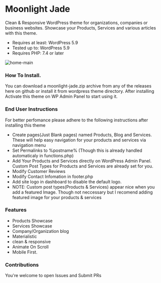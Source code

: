 

# Moonlight Jade
Clean & Responsive WordPress theme for organizations, companies or business websites.
Showcase your Products, Services and various articles with this theme.

* Requires at least: WordPress 5.9
* Tested up to: WordPress 5.9
* Requires PHP: 7.4 or later



![home-main](https://user-images.githubusercontent.com/28900892/165598065-78a557fe-7d2b-450d-af51-e7dbeb0ad977.png)

### How To Install.
You can download a moonlight-jade.zip archive from any of the releases here on github or install it from wordpress theme directory. After installing Activate this theme on WP Admin Panel to start using it.

### End User Instructions

For better perfomance please adhere to the following instructions after installing this theme
* Create pages(Just Blank pages) named Products, Blog and Services. These will help easy navigation for your products and services via navigation menu
* Set Permalinks to %postname% (Though this is already handled automaticaly in functions.php)
* Add Your Products and Services directly on WordPress Admin Panel. Custom Post Types for Products and Services are already set for you.
* Modify Customer Reviews
* Modify Contact Infomation in footer.php
* Add site logo in dashboard to disable the default logo.
* NOTE: Custom post types(Products & Services) appear nice when you add a featured Image. Though not neccessary but I recomend adding featured image for your products & services

### Features
* Products Showcase
* Services Showcase
* Company/Organization blog
* Materialistic
* clean & responsive
* Animate On Scroll
* Mobile First.

### Contributions
You're welcome to open Issues and Submit PRs
